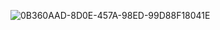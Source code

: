 ![0B360AAD-8D0E-457A-98ED-99D88F18041E](https://user-images.githubusercontent.com/103116968/170814120-38b75036-984c-49d6-bb6c-b975258dacd0.png)
